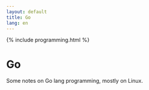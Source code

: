 ```yaml
---
layout: default
title: Go
lang: en
---
```

{% include programming.html %}

# Go
Some notes on Go lang programming, mostly on Linux.
